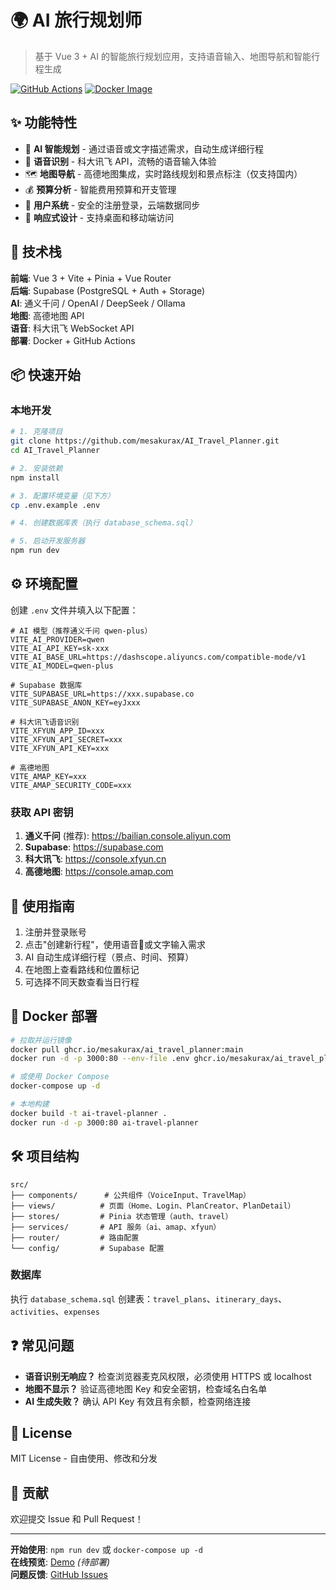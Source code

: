 # 🌍 AI 旅行规划师

> 基于 Vue 3 + AI 的智能旅行规划应用，支持语音输入、地图导航和智能行程生成

[![GitHub Actions](https://github.com/mesakurax/AI_Travel_Planner/workflows/Build%20and%20Push%20Docker%20Image/badge.svg)](https://github.com/mesakurax/AI_Travel_Planner/actions)
[![Docker Image](https://img.shields.io/badge/docker-ghcr.io-blue)](https://github.com/mesakurax/AI_Travel_Planner/pkgs/container/ai_travel_planner)

## ✨ 功能特性

- 🎯 **AI 智能规划** - 通过语音或文字描述需求，自动生成详细行程
- 🎤 **语音识别** - 科大讯飞 API，流畅的语音输入体验
- 🗺️ **地图导航** - 高德地图集成，实时路线规划和景点标注（仅支持国内）
- 💰 **预算分析** - 智能费用预算和开支管理
- 👤 **用户系统** - 安全的注册登录，云端数据同步
- 📱 **响应式设计** - 支持桌面和移动端访问

## 🚀 技术栈

**前端**: Vue 3 + Vite + Pinia + Vue Router  
**后端**: Supabase (PostgreSQL + Auth + Storage)  
**AI**: 通义千问 / OpenAI / DeepSeek / Ollama  
**地图**: 高德地图 API  
**语音**: 科大讯飞 WebSocket API  
**部署**: Docker + GitHub Actions

## 📦 快速开始

### 本地开发

```bash
# 1. 克隆项目
git clone https://github.com/mesakurax/AI_Travel_Planner.git
cd AI_Travel_Planner

# 2. 安装依赖
npm install

# 3. 配置环境变量（见下方）
cp .env.example .env

# 4. 创建数据库表（执行 database_schema.sql）

# 5. 启动开发服务器
npm run dev
```

## ⚙️ 环境配置

创建 `.env` 文件并填入以下配置：

```env
# AI 模型（推荐通义千问 qwen-plus）
VITE_AI_PROVIDER=qwen
VITE_AI_API_KEY=sk-xxx
VITE_AI_BASE_URL=https://dashscope.aliyuncs.com/compatible-mode/v1
VITE_AI_MODEL=qwen-plus

# Supabase 数据库
VITE_SUPABASE_URL=https://xxx.supabase.co
VITE_SUPABASE_ANON_KEY=eyJxxx

# 科大讯飞语音识别
VITE_XFYUN_APP_ID=xxx
VITE_XFYUN_API_SECRET=xxx
VITE_XFYUN_API_KEY=xxx

# 高德地图
VITE_AMAP_KEY=xxx
VITE_AMAP_SECURITY_CODE=xxx
```

### 获取 API 密钥

1. **通义千问** (推荐): https://bailian.console.aliyun.com
2. **Supabase**: https://supabase.com
3. **科大讯飞**: https://console.xfyun.cn
4. **高德地图**: https://console.amap.com

## 📖 使用指南

1. 注册并登录账号
2. 点击"创建新行程"，使用语音🎤或文字输入需求
3. AI 自动生成详细行程（景点、时间、预算）
4. 在地图上查看路线和位置标记
5. 可选择不同天数查看当日行程

## 🐳 Docker 部署

```bash
# 拉取并运行镜像
docker pull ghcr.io/mesakurax/ai_travel_planner:main
docker run -d -p 3000:80 --env-file .env ghcr.io/mesakurax/ai_travel_planner:main

# 或使用 Docker Compose
docker-compose up -d

# 本地构建
docker build -t ai-travel-planner .
docker run -d -p 3000:80 ai-travel-planner
```

## 🛠️ 项目结构

```
src/
├── components/      # 公共组件（VoiceInput、TravelMap）
├── views/          # 页面（Home、Login、PlanCreator、PlanDetail）
├── stores/         # Pinia 状态管理（auth、travel）
├── services/       # API 服务（ai、amap、xfyun）
├── router/         # 路由配置
└── config/         # Supabase 配置
```

### 数据库

执行 `database_schema.sql` 创建表：`travel_plans`、`itinerary_days`、`activities`、`expenses`

## ❓ 常见问题

- **语音识别无响应？** 检查浏览器麦克风权限，必须使用 HTTPS 或 localhost
- **地图不显示？** 验证高德地图 Key 和安全密钥，检查域名白名单
- **AI 生成失败？** 确认 API Key 有效且有余额，检查网络连接

## 📄 License

MIT License - 自由使用、修改和分发

## 🤝 贡献

欢迎提交 Issue 和 Pull Request！

---

**开始使用**: `npm run dev` 或 `docker-compose up -d`  
**在线预览**: [Demo](https://ai-travel-planner.example.com) _(待部署)_  
**问题反馈**: [GitHub Issues](https://github.com/mesakurax/AI_Travel_Planner/issues)
